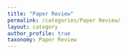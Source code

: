 ```yaml
---
title: "Paper Review"
permalink: /categories/Paper Review/
layout: category
author_profile: true
taxonomy: Paper Review
---
```

